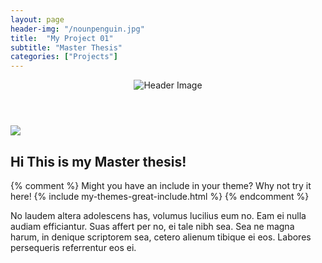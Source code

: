 ```yaml
---
layout: page
header-img: "/nounpenguin.jpg"
title:  "My Project 01"
subtitle: "Master Thesis" 
categories: ["Projects"]
---
```


<header>
  <img src="{{ page.header-img | prepend: site.baseurl }}" alt="Header Image">
</header>

<img src="{{ '/assets/img/featuredwork/Project02_LwW.jpg' | prepend: site.baseurl }}" style="height:auto; object-fit: cover; width:auto max-width:100%;">

## Hi This is my Master thesis!

{% comment %}
Might you have an include in your theme? Why not try it here!
{% include my-themes-great-include.html %}
{% endcomment %}

No laudem altera adolescens has, volumus lucilius eum no. Eam ei nulla audiam efficiantur. Suas affert per no, ei tale nibh sea. Sea ne magna harum, in denique scriptorem sea, cetero alienum tibique ei eos. Labores persequeris referrentur eos ei.
